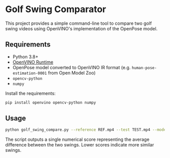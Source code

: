 # Golf Swing Comparator

This project provides a simple command-line tool to compare two golf swing videos using OpenVINO's implementation of the OpenPose model.

## Requirements
- Python 3.8+
- [OpenVINO Runtime](https://docs.openvino.ai/latest/openvino_docs_install_guides.html)
- OpenPose model converted to OpenVINO IR format (e.g. `human-pose-estimation-0001` from Open Model Zoo)
- `opencv-python`
- `numpy`

Install the requirements:

```bash
pip install openvino opencv-python numpy
```

## Usage

```bash
python golf_swing_compare.py --reference REF.mp4 --test TEST.mp4 --model human-pose-estimation-0001.xml
```

The script outputs a single numerical score representing the average difference between the two swings. Lower scores indicate more similar swings.
